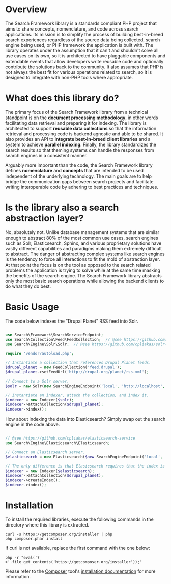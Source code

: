 Overview
========

The Search Framework library is a standards compliant PHP project that aims to
share concepts, nomenclature, and code across search applications. Its mission
is to simplify the process of building best-in-breed search experiences
regardless of the source data being collected, search engine being used, or PHP
framework the application is built with. The library operates under the
assumption that it can't and shouldn't solve all use cases on its own, so it is
architected to have pluggable components and extendable events that allow
developers write reusable code and optionally contribute the solutions back to
the community. It also assumes that PHP is not always the best fit for various
operations related to search, so it is designed to integrate with non-PHP tools
where appropriate.

What does this library do?
==========================

The primary focus of the Search Framework library from a technical standpoint is
on the **document processing methodology**, in other words facilitating data
retrieval and preparing it for indexing. The library is architected to support
**reusable data collections** so that the information retrieval and processing
code is backend agnostic and able to be shared. It also provides an API to
**integrate best-in-breed client libraries** and a system to achieve **parallel
indexing**. Finally, the library standardizes the search results so that theming
systems can handle the responses from search engines in a consistent manner.

Arguably more important than the code, the Search Framework library defines
**nomenclature** and **concepts** that are intended to be used independent of
the underlying technology. The main goals are to help bridge the communication
gaps between search projects and facilitate writing interoperable code by
adhering to best practices and techniques.

Is the library also a search abstraction layer?
===============================================

No, absolutely not. Unlike database management systems that are similar enough
to abstract 80% of the most common use cases, search engines such as Solr,
Elasticsearch, Sphinx, and various proprietary solutions have vastly different
capabilities and paradigms making them extremely difficult to abstract. The
danger of abstracting complex systems like search engines is the tendency to
force all interactions to fit the mold of abstraction layer. At that point the
focus is on the tool as opposed to the search related problems the application
is trying to solve while at the same time masking the benefits of the search
engine. The Search Framework library abstracts only the most basic search
operations while allowing the backend clients to do what they do best.

Basic Usage
===========

The code below indexes the "Drupal Planet" RSS feed into Solr.

```php

use Search\Framework\SearchServiceEndpoint;
use Search\Collection\Feed\FeedCollection;  // @see https://github.com/cpliakas/feed-collection
use Search\Engine\Solr\Solr;  // @see https://github.com/cpliakas/solr-search-service

require 'vendor/autoload.php';

// Instantiate a collection that references Drupal Planet feeds.
$drupal_planet = new FeedCollection('feed.drupal');
$drupal_planet->setFeedUrl('http://drupal.org/planet/rss.xml');

// Connect to a Solr server.
$solr = new Solr(new SearchEngineEndpoint('local', 'http://localhost', '/solr', 8983));

// Instantiate an indexer, attach the collection, and index it.
$indexer = new Indexer($solr);
$indexer->attachCollection($drupal_planet);
$indexer->index();


```

How about indexing the data into Elasticsearch? Simply swap out the search
engine in the code above.

```php

// @see https://github.com/cpliakas/elasticsearch-service
use Search\Engine\Elasticsearch\Elasticsearch;

// Connect an Elasticsearch server.
$elasticsearch = new Elasticsearch($new SearchEngineEndpoint('local', 'localhost', 'feeds', 9200));

// The only difference is that Elasicsearch requires that the index is created.
$indexer = new Indexer($elasticsearch);
$indexer->attachCollection($drupal_planet);
$indexer->createIndex();
$indexer->index();

```

Installation
============

To install the required libraries, execute the following commands in the
directory where this library is extracted.

    curl -s https://getcomposer.org/installer | php
    php composer.phar install

If curl is not available, replace the first command with the one below:

    php -r "eval('?>'.file_get_contents('https://getcomposer.org/installer'));"

Please refer to the [Composer](http://getcomposer.org/) tool's
[installation documentation](http://getcomposer.org/doc/00-intro.md#installation-nix)
for more information.
